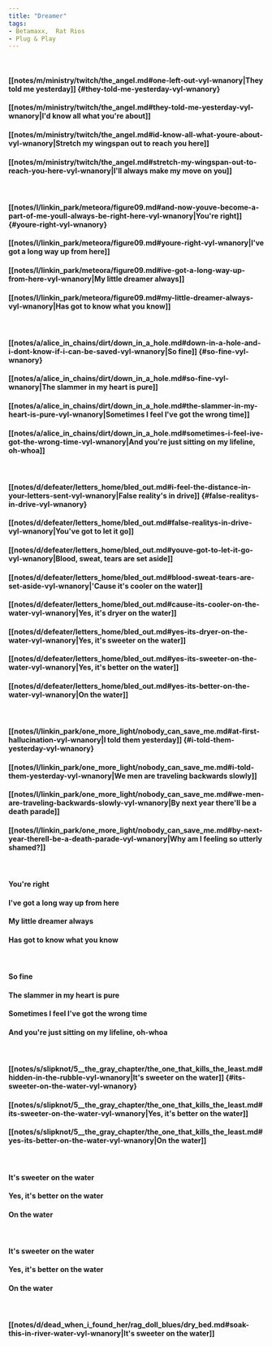 ```yaml
---
title: "Dreamer"
tags:
- Betamaxx,  Rat Rios
- Plug & Play
---
```

&nbsp;
#### [[notes/m/ministry/twitch/the_angel.md#one-left-out-vyl-wnanory|They told me yesterday]] {#they-told-me-yesterday-vyl-wnanory}
#### [[notes/m/ministry/twitch/the_angel.md#they-told-me-yesterday-vyl-wnanory|I'd know all what you're about]]
#### [[notes/m/ministry/twitch/the_angel.md#id-know-all-what-youre-about-vyl-wnanory|Stretch my wingspan out to reach you here]]
#### [[notes/m/ministry/twitch/the_angel.md#stretch-my-wingspan-out-to-reach-you-here-vyl-wnanory|I'll always make my move on you]]
&nbsp;
#### [[notes/l/linkin_park/meteora/figure09.md#and-now-youve-become-a-part-of-me-youll-always-be-right-here-vyl-wnanory|You're right]] {#youre-right-vyl-wnanory}
#### [[notes/l/linkin_park/meteora/figure09.md#youre-right-vyl-wnanory|I've got a long way up from here]]
#### [[notes/l/linkin_park/meteora/figure09.md#ive-got-a-long-way-up-from-here-vyl-wnanory|My little dreamer always]]
#### [[notes/l/linkin_park/meteora/figure09.md#my-little-dreamer-always-vyl-wnanory|Has got to know what you know]]
&nbsp;
#### [[notes/a/alice_in_chains/dirt/down_in_a_hole.md#down-in-a-hole-and-i-dont-know-if-i-can-be-saved-vyl-wnanory|So fine]] {#so-fine-vyl-wnanory}
#### [[notes/a/alice_in_chains/dirt/down_in_a_hole.md#so-fine-vyl-wnanory|The slammer in my heart is pure]]
#### [[notes/a/alice_in_chains/dirt/down_in_a_hole.md#the-slammer-in-my-heart-is-pure-vyl-wnanory|Sometimes I feel I've got the wrong time]]
#### [[notes/a/alice_in_chains/dirt/down_in_a_hole.md#sometimes-i-feel-ive-got-the-wrong-time-vyl-wnanory|And you're just sitting on my lifeline, oh-whoa]]
&nbsp;
#### [[notes/d/defeater/letters_home/bled_out.md#i-feel-the-distance-in-your-letters-sent-vyl-wnanory|False reality's in drive]] {#false-realitys-in-drive-vyl-wnanory}
#### [[notes/d/defeater/letters_home/bled_out.md#false-realitys-in-drive-vyl-wnanory|You've got to let it go]]
#### [[notes/d/defeater/letters_home/bled_out.md#youve-got-to-let-it-go-vyl-wnanory|Blood, sweat, tears are set aside]]
#### [[notes/d/defeater/letters_home/bled_out.md#blood-sweat-tears-are-set-aside-vyl-wnanory|'Cause it's cooler on the water]]
#### [[notes/d/defeater/letters_home/bled_out.md#cause-its-cooler-on-the-water-vyl-wnanory|Yes, it's dryer on the water]]
#### [[notes/d/defeater/letters_home/bled_out.md#yes-its-dryer-on-the-water-vyl-wnanory|Yes, it's sweeter on the water]]
#### [[notes/d/defeater/letters_home/bled_out.md#yes-its-sweeter-on-the-water-vyl-wnanory|Yes, it's better on the water]]
#### [[notes/d/defeater/letters_home/bled_out.md#yes-its-better-on-the-water-vyl-wnanory|On the water]]
&nbsp;
#### [[notes/l/linkin_park/one_more_light/nobody_can_save_me.md#at-first-hallucination-vyl-wnanory|I told them yesterday]] {#i-told-them-yesterday-vyl-wnanory}
#### [[notes/l/linkin_park/one_more_light/nobody_can_save_me.md#i-told-them-yesterday-vyl-wnanory|We men are traveling backwards slowly]]
#### [[notes/l/linkin_park/one_more_light/nobody_can_save_me.md#we-men-are-traveling-backwards-slowly-vyl-wnanory|By next year there'll be a death parade]]
#### [[notes/l/linkin_park/one_more_light/nobody_can_save_me.md#by-next-year-therell-be-a-death-parade-vyl-wnanory|Why am I feeling so utterly shamed?]]
&nbsp;
#### You're right
#### I've got a long way up from here
#### My little dreamer always
#### Has got to know what you know
&nbsp;
#### So fine
#### The slammer in my heart is pure
#### Sometimes I feel I've got the wrong time
#### And you're just sitting on my lifeline, oh-whoa
&nbsp;
#### [[notes/s/slipknot/5__the_gray_chapter/the_one_that_kills_the_least.md#hidden-in-the-rubble-vyl-wnanory|It's sweeter on the water]] {#its-sweeter-on-the-water-vyl-wnanory}
#### [[notes/s/slipknot/5__the_gray_chapter/the_one_that_kills_the_least.md#its-sweeter-on-the-water-vyl-wnanory|Yes, it's better on the water]]
#### [[notes/s/slipknot/5__the_gray_chapter/the_one_that_kills_the_least.md#yes-its-better-on-the-water-vyl-wnanory|On the water]]
&nbsp;
#### It's sweeter on the water
#### Yes, it's better on the water
#### On the water
&nbsp;
#### It's sweeter on the water
#### Yes, it's better on the water
#### On the water
&nbsp;
#### [[notes/d/dead_when_i_found_her/rag_doll_blues/dry_bed.md#soak-this-in-river-water-vyl-wnanory|It's sweeter on the water]]
